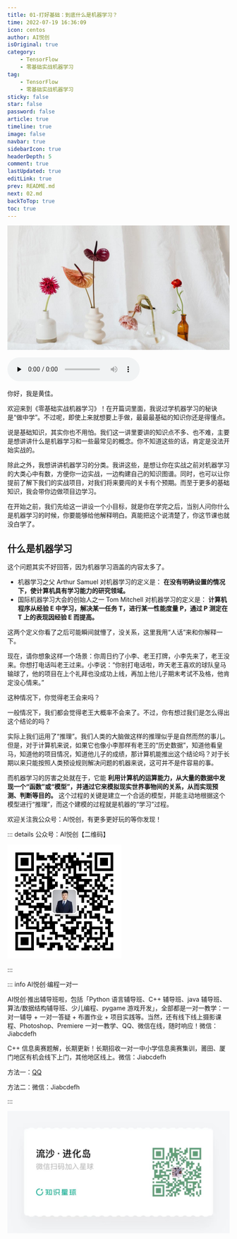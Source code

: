 ```yaml
---
title: 01-打好基础：到底什么是机器学习？
time: 2022-07-19 16:36:09
icon: centos
author: AI悦创
isOriginal: true
category: 
    - TensorFlow
    - 零基础实战机器学习
tag:
    - TensorFlow
    - 零基础实战机器学习
sticky: false
star: false
password: false
article: true
timeline: true
image: false
navbar: true
sidebarIcon: true
headerDepth: 5
comment: true
lastUpdated: true
editLink: true
prev: README.md
next: 02.md
backToTop: true
toc: true
---
```


![img](./01.assets/c94b8feb7a5eec3f5a8c1c7e9a26489d.jpg)

<audio id="audio" controls="" preload="none">
      <source id="mp3" src="/零基础实战机器学习/01.mp3">
</audio>

你好，我是黄佳。

欢迎来到《零基础实战机器学习》！在开篇词里面，我说过学机器学习的秘诀是“做中学”。不过呢，即使上来就想要上手做，最最最基础的知识你还是得懂点。

说是基础知识，其实你也不用怕。我们这一讲里要讲的知识点不多、也不难，主要是想讲讲什么是机器学习和一些最常见的概念。你不知道这些的话，肯定是没法开始实战的。

除此之外，我想讲讲机器学习的分类。我讲这些，是想让你在实战之前对机器学习的大类心中有数，方便你一边实战，一边构建自己的知识图谱。同时，也可以让你提前了解下我们的实战项目，对我们将来要闯的关卡有个预期。而至于更多的基础知识，我会带你边做项目边学习。

在开始之前，我们先给这一讲设一个小目标，就是你在学完之后，当别人问你什么是机器学习的时候，你要能够给他解释明白。真能把这个说清楚了，你这节课也就没白学了。

## 什么是机器学习

这个问题其实不好回答，因为机器学习涵盖的内容太多了。

- 机器学习之父 Arthur Samuel 对机器学习的定义是： **在没有明确设置的情况下，使计算机具有学习能力的研究领域。** 
- 国际机器学习大会的创始人之一 Tom Mitchell 对机器学习的定义是： **计算机程序从经验 E 中学习，解决某一任务 T，进行某一性能度量 P，通过 P 测定在 T 上的表现因经验 E 而提高。**

这两个定义你看了之后可能瞬间就懵了，没关系，这里我用“人话”来和你解释一下。

现在，请你想象这样一个场景：你周日约了小李、老王打牌，小李先来了，老王没来。你想打电话叫老王过来。小李说：“你别打电话啦，昨天老王喜欢的球队皇马输球了，他的项目在上个礼拜也没成功上线，再加上他儿子期末考试不及格，他肯定没心情来。”

这种情况下，你觉得老王会来吗？

一般情况下，我们都会觉得老王大概率不会来了。不过，你有想过我们是怎么得出这个结论的吗？

实际上我们运用了“推理”。我们人类的大脑做这样的推理似乎是自然而然的事儿。但是，对于计算机来说，如果它也像小李那样有老王的“历史数据”，知道他看皇马，知道他的项目情况，知道他儿子的成绩，那计算机能推出这个结论吗？对于长期以来只能按照人类预设规则解决问题的机器来说，这可并不是件容易的事。

而机器学习的厉害之处就在于，它能 **利用计算机的运算能力，从大量的数据中发现一个“函数”或“模型”，并通过它来模拟现实世界事物间的关系，从而实现预测、判断等目的。** 这个过程的关键是建立一个合适的模型，并能主动地根据这个模型进行“推理”，而这个建模的过程就是机器的“学习”过程。



欢迎关注我公众号：AI悦创，有更多更好玩的等你发现！

::: details 公众号：AI悦创【二维码】

![](/gzh.jpg)

:::

::: info AI悦创·编程一对一

AI悦创·推出辅导班啦，包括「Python 语言辅导班、C++ 辅导班、java 辅导班、算法/数据结构辅导班、少儿编程、pygame 游戏开发」，全部都是一对一教学：一对一辅导 + 一对一答疑 + 布置作业 + 项目实践等。当然，还有线下线上摄影课程、Photoshop、Premiere 一对一教学、QQ、微信在线，随时响应！微信：Jiabcdefh

C++ 信息奥赛题解，长期更新！长期招收一对一中小学信息奥赛集训，莆田、厦门地区有机会线下上门，其他地区线上。微信：Jiabcdefh

方法一：[QQ](http://wpa.qq.com/msgrd?v=3&uin=1432803776&site=qq&menu=yes)

方法二：微信：Jiabcdefh

:::

![](/zsxq.jpg)

















